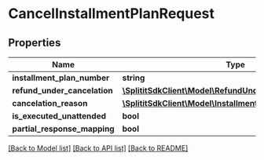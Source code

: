 # CancelInstallmentPlanRequest

## Properties
Name | Type | Description | Notes
------------ | ------------- | ------------- | -------------
**installment_plan_number** | **string** |  | [optional] 
**refund_under_cancelation** | [**\SplititSdkClient\Model\RefundUnderCancelation**](RefundUnderCancelation.md) |  | 
**cancelation_reason** | [**\SplititSdkClient\Model\InstallmentPlanCancelationReason**](InstallmentPlanCancelationReason.md) |  | [optional] 
**is_executed_unattended** | **bool** |  | 
**partial_response_mapping** | **bool** |  | 

[[Back to Model list]](../README.md#documentation-for-models) [[Back to API list]](../README.md#documentation-for-api-endpoints) [[Back to README]](../README.md)


